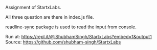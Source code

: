 Assignment of StartxLabs.

All three question are there in index.js file.

readline-sync package is used to read the input from console.

Run at: https://repl.it/@iShubhamSingh/StartxLabs?embed=1&output1
Source: https://github.com/shubham-singh/StartxLabs
